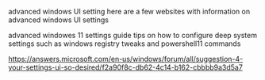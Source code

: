 advanced windows UI setting
here are a few websites with information on advanced windows UI settings

advanced windowes 11 settings guide
tips on how to configure deep system settings such as windows registry tweaks and powershell11 commands


https://answers.microsoft.com/en-us/windows/forum/all/suggestion-4-your-settings-ui-so-desired/f2a90f8c-db62-4c14-b162-cbbbb9a3d5a7

